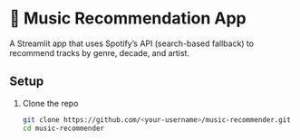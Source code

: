 # 🎵 Music Recommendation App

A Streamlit app that uses Spotify’s API (search-based fallback) to recommend tracks by genre, decade, and artist.

## Setup

1. Clone the repo  
   ```bash
   git clone https://github.com/<your-username>/music-recommender.git
   cd music-recommender
